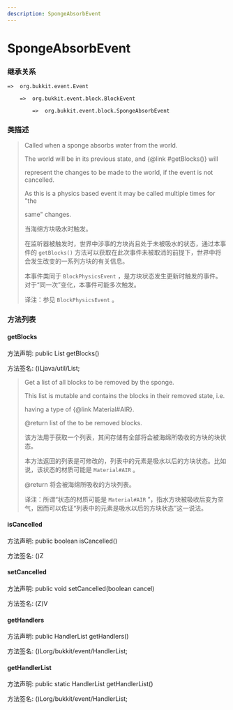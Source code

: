 ```yaml
---
description: SpongeAbsorbEvent
---
```


# SpongeAbsorbEvent

### 继承关系

    =>  org.bukkit.event.Event

        =>  org.bukkit.event.block.BlockEvent

            =>  org.bukkit.event.block.SpongeAbsorbEvent

### 类描述

> Called when a sponge absorbs water from the world.
>
> The world will be in its previous state, and {@link #getBlocks()} will
>
> represent the changes to be made to the world, if the event is not cancelled.
>
> As this is a physics based event it may be called multiple times for "the
>
> same" changes.
>
> 
>
> 当海绵方块吸水时触发。
>
> 在监听器被触发时，世界中涉事的方块尚且处于未被吸水的状态，通过本事件的 `getBlocks()` 方法可以获取在此次事件未被取消的前提下，世界中将会发生改变的一系列方块的有关信息。
>
> 本事件类同于 `BlockPhysicsEvent` ，是方块状态发生更新时触发的事件。对于“同一次”变化，本事件可能多次触发。
>
>
> 
> 译注：参见 `BlockPhysicsEvent` 。

### 方法列表

#### getBlocks

方法声明: public List<BlockState> getBlocks()

方法签名: ()Ljava/util/List;

> Get a list of all blocks to be removed by the sponge.
>
> This list is mutable and contains the blocks in their removed state, i.e.
>
> having a type of {@link Material#AIR}.
>
> @return list of the to be removed blocks.
>
> 
>
> 该方法用于获取一个列表，其间存储有全部将会被海绵所吸收的方块的块状态。
>
> 本方法返回的列表是可修改的，列表中的元素是吸水以后的方块状态。比如说，该状态的材质可能是 `Material#AIR` 。
>
> @return 将会被海绵所吸收的方块列表。
>
> 
>
> 译注：所谓“状态的材质可能是 `Material#AIR` ”，指水方块被吸收后变为空气，因而可以佐证“列表中的元素是吸水以后的方块状态”这一说法。

#### isCancelled

方法声明: public boolean isCancelled()

方法签名: ()Z

#### setCancelled

方法声明: public void setCancelled(boolean cancel)

方法签名: (Z)V

#### getHandlers

方法声明: public HandlerList getHandlers()

方法签名: ()Lorg/bukkit/event/HandlerList;

#### getHandlerList

方法声明: public static HandlerList getHandlerList()

方法签名: ()Lorg/bukkit/event/HandlerList;
